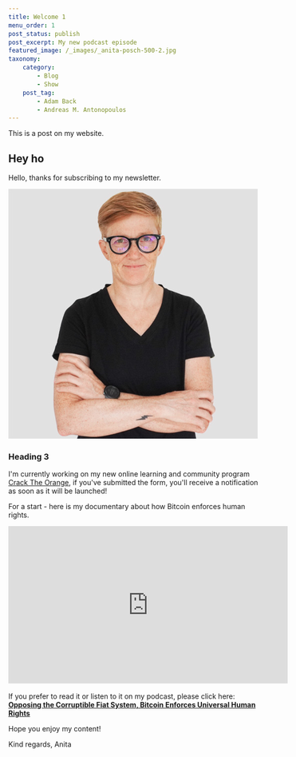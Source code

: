 ```yaml
---
title: Welcome 1
menu_order: 1
post_status: publish
post_excerpt: My new podcast episode
featured_image: /_images/_anita-posch-500-2.jpg
taxonomy:
    category:
        - Blog
        - Show
    post_tag:
        - Adam Back
        - Andreas M. Antonopoulos
---
```


This is a post on my website.

## Hey ho

Hello, thanks for subscribing to my newsletter.

![Anita Posch](/_images/_anita-posch-500-2.jpg "Anita Posch")

### Heading 3

I'm currently working on my new online learning and community program [Crack The Orange](https://cracktheorange.com), if you've submitted the form, you'll receive a notification as soon as it will be launched!

For a start - here is my documentary about how Bitcoin enforces human rights.

<iframe width="560" height="315" src="https://www.youtube.com/embed/AXLiwrrk3sk" title="YouTube video player" frameborder="0" allow="accelerometer; autoplay; clipboard-write; encrypted-media; gyroscope; picture-in-picture; web-share" allowfullscreen></iframe>

If you prefer to read it or listen to it on my podcast, please click here:
**[Opposing the Corruptible Fiat System, Bitcoin Enforces Universal Human Rights](https://anitaposch.com/bitcoin-enforces-human-rights)**

Hope you enjoy my content!

Kind regards, Anita